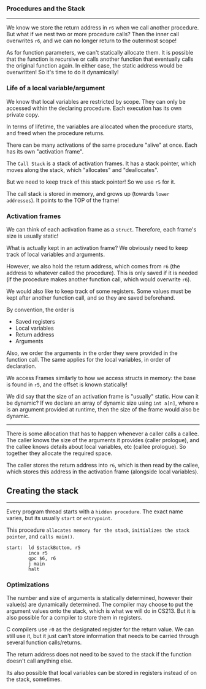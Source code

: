 ### Procedures and the Stack

---

We know we store the return address in `r6` when we call another procedure. But what if we nest two or more procedure calls? Then the inner call overwrites `r6`, and we can no longer return to the outermost scope!

As for function parameters, we can't statically allocate them. It is possible that the function is recursive or calls another function that eventually calls the original function again. In either case, the static address would be overwritten! So it's time to do it dynamically!

### Life of a local variable/argument

We know that local variables are restricted by scope. They can only be accessed within the declaring procedure. Each execution has its own private copy. 

In terms of lifetime, the variables are allocated when the procedure starts, and freed when the procedure returns.

There can be many activations of the same procedure "alive" at once. Each has its own "activation frame".

The `Call Stack` is a stack of activation frames. It has a stack pointer, which moves along the stack, which "allocates" and "deallocates".

But we need to keep track of this stack pointer! So we use `r5` for it. 

The call stack is stored in memory, and grows up (towards `lower addresses`). It points to the TOP of the frame!

### Activation frames

We can think of each activation frame as a `struct`. Therefore, each frame's size is usually static!

What is actually kept in an activation frame? We obviously need to keep track of local variables and arguments. 

However, we also hold the return address, which comes from `r6` (the address to whatever called the procedure). This is only saved if it is needed (if the procedure makes another function call, which would overwrite `r6`). 

We would also like to keep track of some registers. Some values must be kept after another function call, and so they are saved beforehand.

By convention, the order is 

- Saved registers
- Local variables
- Return address
- Arguments

Also, we order the arguments in the order they were provided in the function call. The same applies for the local variables, in order of declaration.

We access Frames similarly to how we access structs in memory: the base is found in `r5`, and the offset is known statically!

We did say that the size of an activation frame is "usually" static. How can it be dynamic? If we declare an array of dynamic size using `int a[n]`, where `n` is an argument provided at runtime, then the size of the frame would also be dynamic.

---

There is some allocation that has to happen whenever a caller calls a callee. The caller knows the size of the arguments it provides (caller prologue), and the callee knows details about local variables, etc (callee prologue). So together they allocate the required space.

The caller stores the return address into `r6`, which is then read by the callee, which stores this address in the activation frame (alongside local variables).

## Creating the stack

---

Every program thread starts with a `hidden procedure`. The exact name varies, but its usually `start` or `entrypoint`.

This procedure `allocates memory for the stack`, `initializes the stack pointer`, and `calls main()`.

```
start:  ld $stackBottom, r5
        inca r5
        gpc $6, r6
        j main
        halt
```

### Optimizations

The number and size of arguments is statically determined, however their value(s) are dynamically determined. The compiler may choose to put the argument values onto the stack, which is what we will do in CS213. But it is also possible for a compiler to store them in registers. 

C compilers use `r0` as the designated register for the return value. We can still use it, but it just can't store information that needs to be carried through several function calls/returns.

The return address does not need to be saved to the stack if the function doesn't call anything else.

Its also possible that local variables can be stored in registers instead of on the stack, sometimes.





